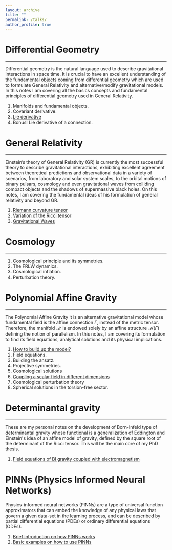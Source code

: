 ```yaml
---
layout: archive
title: ""
permalink: /talks/
author_profile: true
---
```



# Differential Geometry
---
Differential geometry is the natural language used to describe gravitational interactions in space time. It is crucial
to have an excellent understanding of the fundamental objects coming from differential geometry which are used
to formulate General Relativity and alternative/modify gravitational models. In this notes I am covering all the basics
concepts and fundamental principles of differential geometry used in General Relativity.
1. Manifolds and fundamental objects.
2. Covariant derivative.
3. [Lie derivative](/files/Lie_derivative.pdf)
4. Bonus! Lie derivative of a connection.

# General Relativity
---
Einstein’s theory of General Relativity (GR) is currently the most successful theory to describe gravitational interactions, exhibiting excellent agreement between theoretical predictions and observational data in a variety of scenarios, from laboratory and solar system scales, to the orbital motions of binary pulsars, cosmology and even gravitational waves from colliding compact objects and the shadows of supermassive black holes. On this notes, I am covering
the fundamental ideas of his formulation of general relativity and beyond GR.

1. [Riemann curvature tensor](/files/Riemann_Curvature.pdf)
2. [Variation of the Ricci tensor](/files/Variation_Of_The_Ricci_Tensor.pdf)
3. [Gravitational Waves](/files/Gravitational_Waves.pdf)

# Cosmology
---

1. Cosmological principle and its symmetries.
2. The FRLW dynamics.
3. Cosmological inflation.
4. Perturbation theory. 

# Polynomial Affine Gravity
---

The Polynomial Affine Gravity it is an alternative gravitational model whose fundamental field is the affine connection $\Gamma$, instead
of the metric tensor. Therefore, the manifold $\mathcal{M}$ is endowed solely by an affine structure $\mathcal{M}\left(\Gamma\right)$
defining the notion of parallelism. In this notes, I am covering its formulation to find  its field equations, analytical solutions and its
physical implications.

1. [How to build up the model?](/files/Action_PAG_2D.pdf)
2. Field equations.
3. Building the ansatz.
4. Projective symmetries.
5. Cosmological solutions
6. [Coupling a scalar field in different dimensions](/files/Coupling_a_scalar_field.pdf)
7. Cosmological perturbation theory
8. Spherical solutions in the torsion-free sector.

# Determinantal gravity
---

These are my personal notes on the development of Born-Infeld type of determinantal gravity whose functional is a generalization of Eddington and Einstein's idea of an affine model of gravity, defined by the square root of the determinant of the Ricci tensor. This will be the main core of my PhD thesis.

1. [Field equations of BI gravity coupled with electromagnetism](/files/Determinantal_BI.pdf)

# PINNs (Physics Informed Neural Networks)

Physics-informed neural networks (PINNs) are a type of universal function approximators that can embed the knowledge of any physical laws that govern a given data-set in the learning process, and can be described by partial differential equations (PDEs) or ordinary differential equations (ODEs).

1. [Brief introduction on how PINNs works](/files/Introduction_to_PINNs.pdf) 
2. [Basic examples on how to use PINNs](https://github.com/JoseiPG1/PINNs)